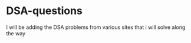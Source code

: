 # DSA-questions
I will be adding the DSA problems from various sites that i will solve along the way 
